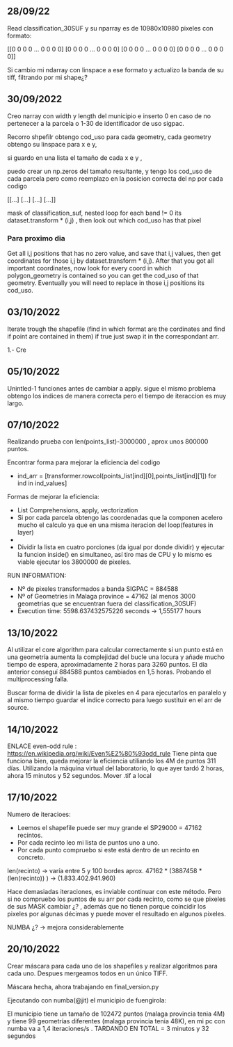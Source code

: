 ## 28/09/22

Read classification_30SUF y su nparray es de 10980x10980 pixeles con formato:

[[0 0 0 0 ... 0 0 0 0]
 [0 0 0 0 ... 0 0 0 0]
 [0 0 0 0 ... 0 0 0 0]
 [0 0 0 0 ... 0 0 0 0]]

 Si cambio mi ndarray con linspace a ese formato y actualizo la banda de su tiff, filtrando por mi shape¿?

 ## 30/09/2022

 Creo narray con width y length del municipio e inserto 0 en caso de no pertenecer a la parcela o 1-30 de identificador de uso sigpac.

Recorro shpefilr obtengo cod_uso para cada geometry, cada geometry obtengo su linspace para x e y, 

si guardo en una lista el tamaño de cada x e y ,

puedo crear un np.zeros del tamaño resultante, y tengo los cod_uso de cada parcela pero como reemplazo en la posicion correcta del np por cada codigo

[[...]
[...]
[...]
[...]]

mask of classification_suf, nested loop for each band != 0 its dataset.transform * (i,j) , then look out which cod_uso has that pixel

### Para proximo dia

Get all i,j positions that has no zero value, and save that i,j values, then get coordinates for those i,j by dataset.transform * (i,j).
After that you got all important coordinates, now look for every coord in which polygon_geometry is contained so you can get the cod_uso of that geometry. Eventually you will need to replace in those i,j positions its cod_uso.

## 03/10/2022

Iterate trough the shapefile (find in which format are the cordinates and find if point are contained in them) if true just swap it in the correspondant arr.

1.- Cre

## 05/10/2022

Unintled-1 funciones antes de cambiar a apply.
sigue el mismo problema obtengo los indices de manera correcta pero el tiempo de iteraccion es muy largo.

## 07/10/2022

Realizando prueba con len(points_list)-3000000 , aprox unos 800000 puntos.

Encontrar forma para mejorar la eficiencia del codigo
- ind_arr = [transformer.rowcol(points_list[ind][0],points_list[ind][1]) for ind in ind_values]

Formas de mejorar la eficiencia:
- List Comprehensions, apply, vectorization
- Si por cada parcela obtengo las coordenadas que la componen acelero mucho el calculo ya que en una misma iteracion del loop(features in layer) 
- 
- Dividir la lista en cuatro porciones (da igual por donde dividir) y ejecutar la funcion inside() en simultaneo, así tiro mas de CPU y lo mismo es viable ejecutar los 3800000 de pixeles.

RUN INFORMATION:

- Nº de pixeles transformados a banda SIGPAC = 884588
- Nº of Geometries in Malaga province = 47162 (al menos 3000 geometrias que se encuentran fuera del classification_30SUF)
- Execution time: 5598.637432575226 seconds -> 1,555177 hours

## 13/10/2022

Al utilizar el core algorithm para calcular correctamente si un punto está en una geometría aumenta la complejidad del bucle una locura y añade mucho tiempo de espera, aproximadamente 2 horas para 3260 puntos. El día anterior conseguí 884588 puntos cambiados en 1,5 horas. Probando el multiprocessing falla. 

Buscar forma de dividir la lista de pixeles en 4 para ejecutarlos en paralelo y al mismo tiempo guardar el indice correcto para luego sustituir en el arr de source.

## 14/10/2022

ENLACE even-odd rule : https://en.wikipedia.org/wiki/Even%E2%80%93odd_rule 
Tiene pinta que funciona bien, queda mejorar la eficiencia utiliando los 4M de puntos 311 días.
Utilizando la máquina virtual del laboratorio, lo que ayer tardó 2 horas, ahora 15 minutos y 52 segundos. Mover .tif a local

## 17/10/2022

Numero de iteracioes:

- Leemos el shapefile puede ser muy grande el SP29000 = 47162 recintos.
- Por cada recinto leo mi lista de puntos uno a uno.
- Por cada punto compruebo si este está dentro de un recinto en concreto.
 
len(recinto) ->  varía entre 5 y 100 bordes aprox.
47162 * (3887458 * (len(recinto)) ) -> (1.833.402.941.960)

Hace demasiadas iteraciones, es inviable continuar con este método. Pero si no compruebo los puntos de su arr por cada recinto, como se que pixeles de sus MASK cambiar ¿? , además que no tienen porque coincidir los pixeles por algunas décimas y puede mover el resultado en algunos pixeles.

NUMBA ¿? -> mejora considerablemente

## 20/10/2022

Crear máscara para cada uno de los shapefiles y realizar algoritmos para cada uno. Despues mergeamos todos en un único TIFF.

Máscara hecha, ahora trabajando en final_version.py

Ejecutando con numba(@jit) el municipio de fuengirola:

El municipio tiene un tamaño de 102472 puntos (malaga provincia tenia 4M) y tiene 99 geometrías diferentes (malaga provincia tenia 48K), en mi pc con numba va a 1,4 iteraciones/s . TARDANDO EN TOTAL = 3 minutos y 32 segundos